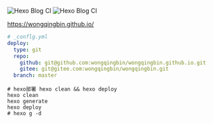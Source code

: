 ![Hexo Blog CI](https://github.com/wongqingbin/blog/workflows/Hexo%20Blog%20CI/badge.svg?branch=master&event=push)
![Hexo Blog CI](https://github.com/wongqingbin/blog/workflows/Hexo%20Blog%20CI/badge.svg?branch=master&event=repository_dispatch)

https://wongqingbin.github.io/

```YAML
# _conflg.yml
deploy:
  type: git
  repo:
    github: git@github.com:wongqingbin/wongqingbin.github.io.git
    gitee: git@gitee.com:wongqingbin/wongqingbin.git
  branch: master
```

```shell
# hexo部署 hexo clean && hexo deploy
hexo clean
hexo generate
hexo deploy
# hexo g -d
```
